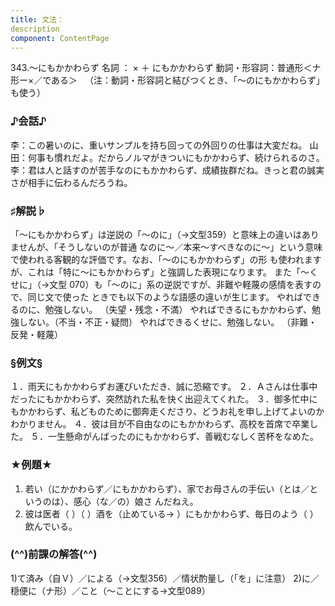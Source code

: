 ```yaml
---
title: 文法：
description
component: ContentPage
---
```



343.～にもかかわらず
名詞 ： × ＋ にもかかわらず
動詞・形容詞：普通形＜ナ形ー×／である＞  
（注：動詞・形容詞と結びつくとき、「～のにもかかわらず」も使う）
### ♪会話♪
李：この暑いのに、重いサンプルを持ち回っての外回りの仕事は大変だね。 山田：何事も慣れだよ。だからノルマがきついにもかかわらず、続けられるのさ。
李：君は人と話すのが苦手なのにもかかわらず、成績抜群だね。きっと君の誠実さが相手に伝わるんだろうね。
### ♯解説♭
「～にもかかわらず」は逆説の「～のに」（→文型359）と意味上の違いはありませんが、「そうしないのが普通 なのに～／本来～すべきなのに～」という意味で使われる客観的な評価です。なお、「～のにもかかわらず」の形 も使われますが、これは「特に～にもかかわらず」と強調した表現になります。
また「～くせに」（→文型 070）も「～のに」系の逆説ですが、非難や軽蔑の感情を表すので、同じ文で使った ときでも以下のような語感の違いが生じます。
やればできるのに、勉強しない。 （失望・残念・不満） やればできるにもかかわらず、勉強しない。（不当・不正・疑問） やればできるくせに、勉強しない。 （非難・反発・軽蔑）
### §例文§
１．雨天にもかかわらずお運びいただき、誠に恐縮です。
２．Ａさんは仕事中だったにもかかわらず、突然訪れた私を快く出迎えてくれた。
３．御多忙中にもかかわらず、私どものために御奔走くださり、どうお礼を申し上げてよいのかわかりません。
４．彼は目が不自由なのにもかかわらず、高校を首席で卒業した。
５．一生懸命がんばったのにもかかわらず、善戦むなしく苦杯をなめた。
### ★例題★
1) 若い（にかかわらず／にもかかわらず）、家でお母さんの手伝い（とは／というのは）、感心（な／の）娘さ
んだねえ。    
2) 彼は医者（ ）（ ）酒を（止めている→ ）にもかかわらず、毎日のよう（ ）飲んでいる。
### (^^)前課の解答(^^)
1)て済み（自Ｖ）／による（→文型356）／情状酌量し（「を」に注意）
2)に／穏便に（ナ形）／こと（～ことにする→文型089）

